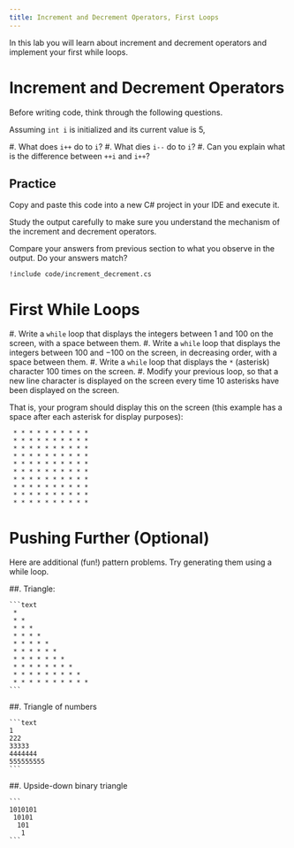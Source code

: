 ```yaml
---
title: Increment and Decrement Operators, First Loops
---
```


In this lab you will learn about increment and decrement operators and implement your first while loops.


# Increment and Decrement Operators

Before writing code, think through the following questions.

Assuming `int i` is initialized and its current value is 5,

#. What does `i++` do to `i`?
#. What dies `i--` do to `i`? 
#. Can you explain what is the difference between `++i` and `i++`? 

## Practice

Copy and paste this code into a new C\# project in your IDE and execute it.

Study the output carefully to make sure you understand the mechanism of the increment and decrement operators.

Compare your answers from previous section to what you observe in the output. Do your answers match?

```
!include code/increment_decrement.cs
```

# First While Loops


#. Write a `while` loop that displays the integers between $1$ and $100$ on the screen, with a space between them.
#. Write a `while` loop that displays the integers between $100$ and $-100$ on the screen, in decreasing order, with a space between them.
#. Write a `while` loop that displays the `*` (asterisk) character 100 times on the screen.
#. Modify your previous loop, so that a new line character is displayed on the screen every time 10 asterisks have been displayed on the screen.

That is, your program should display this on the screen (this example has a space after each asterisk for display purposes):

```text
 * * * * * * * * * *
 * * * * * * * * * *
 * * * * * * * * * *
 * * * * * * * * * *
 * * * * * * * * * *
 * * * * * * * * * *
 * * * * * * * * * *
 * * * * * * * * * *
 * * * * * * * * * *
 * * * * * * * * * *
```

# Pushing Further (Optional)

Here are additional (fun!) pattern problems. Try generating them using a while loop.

##. Triangle:

    ```text
     * 
     * *
     * * *
     * * * * 
     * * * * *
     * * * * * *
     * * * * * * * 
     * * * * * * * * 
     * * * * * * * * * 
     * * * * * * * * * *
    ``` 

##. Triangle of numbers 

    ```text
    1
    222
    33333
    4444444
    555555555
    ``` 

##. Upside-down binary triangle

    ```
    1010101
     10101 
      101  
       1
    ``` 